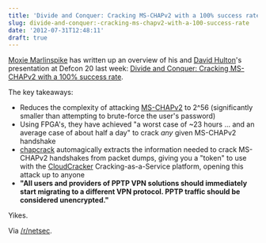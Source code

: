 ```yaml
---
title: 'Divide and Conquer: Cracking MS-CHAPv2 with a 100% success rate'
slug: divide-and-conquer:-cracking-ms-chapv2-with-a-100-success-rate
date: '2012-07-31T12:48:11'
draft: true
---
```


[Moxie Marlinspike](https://twitter.com/moxie) has written up an overview of his and [David Hulton](https://twitter.com/0x31337/)'s presentation at Defcon 20 last week: [Divide and Conquer: Cracking MS-CHAPv2 with a 100% success rate](https://www.cloudcracker.com/blog/2012/07/29/cracking-ms-chap-v2/).

The key takeaways:

* Reduces the complexity of attacking [MS-CHAPv2](http://en.wikipedia.org/wiki/MS-CHAP) to 2^56 (significantly smaller than attempting to brute-force the user's password)
* Using FPGA's, they have achieved "a worst case of ~23 hours ... and an average case of about half a day" to crack *any* given MS-CHAPv2 handshake
* [chapcrack](https://github.com/moxie0/chapcrack) automagically extracts the information needed to crack MS-CHAPv2 handshakes from packet dumps, giving you a "token" to use with the [CloudCracker](https://www.cloudcracker.com/) Cracking-as-a-Service platform, opening this attack up to anyone
* **"All users and providers of PPTP VPN solutions should immediately start migrating to a different VPN protocol. PPTP traffic should be considered unencrypted."**

Yikes.

Via [/r/netsec](http://www.reddit.com/r/netsec/comments/xeios/divide_and_conquer_cracking_mschapv2_with_a_100/).

<!--more-->

